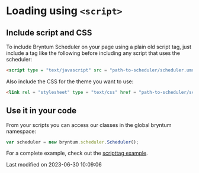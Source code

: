 # Loading using `<script>`

## Include script and CSS

To include Bryntum Scheduler on your page using a plain old script tag, just include a tag like the following before
including any script that uses the scheduler:

```html
<script type = "text/javascript" src = "path-to-scheduler/scheduler.umd.js"></script>
```

Also include the CSS for the theme you want to use:

```html
<link rel = "stylesheet" type = "text/css" href = "path-to-scheduler/scheduler.[theme].css" data-bryntum-theme>
```

## Use it in your code

From your scripts you can access our classes in the global bryntum namespace:

```javascript
var scheduler = new bryntum.scheduler.Scheduler();
```

For a complete example, check out the <a href="../examples/scripttag/" target="_blank">scripttag example</a>.



<p class="last-modified">Last modified on 2023-06-30 10:09:06</p>